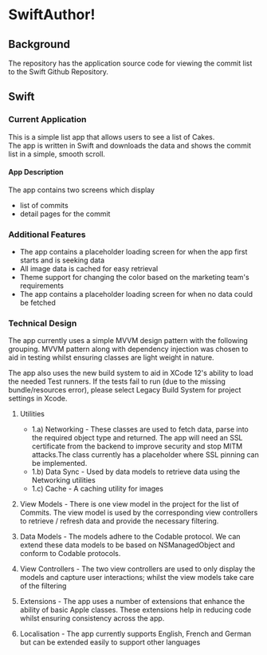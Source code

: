 # SwiftAuthor!

## Background
The repository has the application source code for viewing the commit list to the Swift Github Repository.


## Swift

### Current Application

This is a simple list app that allows users to see a list of Cakes.  
The app is written in Swift and downloads the data and shows the commit list in a simple, smooth scroll. 



#### App Description
 
The app contains two screens which display 
-  list of commits
- detail pages for the commit
    

### Additional Features

- The app contains a placeholder loading screen for when the app first starts and is seeking data
- All image data is cached for easy retrieval
- Theme support for changing the color based on the marketing team's requirements
- The app contains a placeholder loading screen for when no data could be fetched

### Technical Design

The app currently uses a simple MVVM design pattern with the following grouping. MVVM pattern along with dependency injection was chosen to aid in testing whilst ensuring  classes are light weight in nature.  

The app also uses the new build system to aid in XCode 12's ability to load the needed Test runners. 
If the tests fail to run (due to the missing bundle/resources error), please select Legacy Build System for project settings in Xcode.

1) Utilities 

    - 1.a) Networking - These classes are used to fetch data, parse into the required object type and returned. The app will need an SSL certificate from the backend to improve security and stop MITM attacks.The class currently has a placeholder where SSL pinning can be implemented.
    - 1.b) Data Sync - Used by data models to retrieve data using the Networking utilities 
    - 1.c) Cache - A caching utility for images

2) View Models - There is one view model in the project for the list of Commits. The view model is  used by the corresponding view controllers to retrieve / refresh data and provide the necessary filtering.

3) Data Models - The models adhere to the Codable protocol. We can extend these data models to be based on NSManagedObject and conform to Codable protocols. 

4) View Controllers - The two view controllers are used to only display the models and capture user interactions; whilst the view models take care of the filtering 

5) Extensions - The app uses a number of extensions that enhance the ability of basic Apple classes. These extensions help in reducing code whilst ensuring consistency across the app.

6) Localisation - The app currently supports English, French and German but can be extended easily to support other languages
